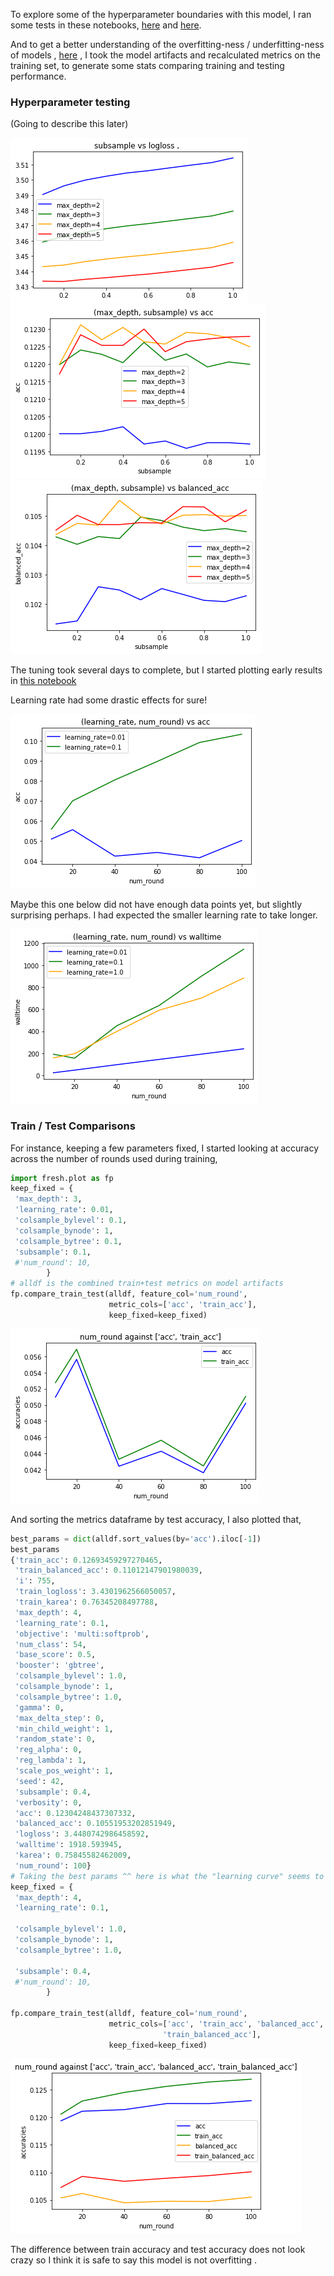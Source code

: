 

To explore some of the hyperparameter boundaries with this model, I ran some tests in these notebooks, [here](https://github.com/namoopsoo/learn-citibike/blob/master/notes/2020-07-09-aws.md) and [here](https://github.com/namoopsoo/learn-citibike/blob/master/notes/2020-07-10-aws.md).

And to get a better understanding of the overfitting-ness / underfitting-ness of models , [here](https://github.com/namoopsoo/learn-citibike/blob/master/notes/2020-07-16-local.md#2020-07-18) , I took the model artifacts and recalculated metrics on the training set, to generate some stats comparing training and testing performance.


### Hyperparameter testing
(Going to describe this later)

<img src="https://github.com/namoopsoo/learn-citibike/raw/master/notes/2020-07-09-aws_files/2020-07-09-aws_10_1.png">

<img src="https://github.com/namoopsoo/learn-citibike/raw/master/notes/2020-07-09-aws_files/2020-07-09-aws_13_0.png">

<img src="https://github.com/namoopsoo/learn-citibike/raw/master/notes/2020-07-09-aws_files/2020-07-09-aws_14_0.png">

The tuning took several days to complete, but I started plotting early results in [this notebook](https://github.com/namoopsoo/learn-citibike/blob/master/notes/2020-07-11-local.md)

Learning rate had some drastic effects for sure!

<img src="https://github.com/namoopsoo/learn-citibike/raw/master/notes/2020-07-11-local_files/2020-07-11-local_17_0.png">

Maybe this one below did not have enough data points yet, but slightly surprising perhaps. I had expected the smaller learning rate to take longer. 

<img src="https://github.com/namoopsoo/learn-citibike/raw/master/notes/2020-07-11-local_files/2020-07-11-local_33_0.png">



### Train / Test Comparisons

For instance, keeping a few parameters fixed, I started looking at accuracy across the number of rounds used during training,

```python
import fresh.plot as fp
keep_fixed = {
 'max_depth': 3,
 'learning_rate': 0.01,
 'colsample_bylevel': 0.1,
 'colsample_bynode': 1,
 'colsample_bytree': 0.1,
 'subsample': 0.1,
 #'num_round': 10,
        }
# alldf is the combined train+test metrics on model artifacts
fp.compare_train_test(alldf, feature_col='num_round',
                      metric_cols=['acc', 'train_acc'],
                      keep_fixed=keep_fixed)
```

<img src="https://github.com/namoopsoo/learn-citibike/raw/master/notes/2020-07-16-local_files/2020-07-16-local_28_0.png" >

And sorting the metrics dataframe by test accuracy, I also plotted that,

```python
best_params = dict(alldf.sort_values(by='acc').iloc[-1])
best_params
{'train_acc': 0.12693459297270465,
 'train_balanced_acc': 0.11012147901980039,
 'i': 755,
 'train_logloss': 3.4301962566050057,
 'train_karea': 0.76345208497788,
 'max_depth': 4,
 'learning_rate': 0.1,
 'objective': 'multi:softprob',
 'num_class': 54,
 'base_score': 0.5,
 'booster': 'gbtree',
 'colsample_bylevel': 1.0,
 'colsample_bynode': 1,
 'colsample_bytree': 1.0,
 'gamma': 0,
 'max_delta_step': 0,
 'min_child_weight': 1,
 'random_state': 0,
 'reg_alpha': 0,
 'reg_lambda': 1,
 'scale_pos_weight': 1,
 'seed': 42,
 'subsample': 0.4,
 'verbosity': 0,
 'acc': 0.12304248437307332,
 'balanced_acc': 0.10551953202851949,
 'logloss': 3.4480742986458592,
 'walltime': 1918.593945,
 'karea': 0.75845582462009,
 'num_round': 100}
# Taking the best params ^^ here is what the "learning curve" seems to look like
keep_fixed = {
 'max_depth': 4,
 'learning_rate': 0.1,

 'colsample_bylevel': 1.0,
 'colsample_bynode': 1,
 'colsample_bytree': 1.0,

 'subsample': 0.4,
 #'num_round': 10,
        }

fp.compare_train_test(alldf, feature_col='num_round',
                      metric_cols=['acc', 'train_acc', 'balanced_acc',
                                  'train_balanced_acc'],
                      keep_fixed=keep_fixed)
```


<img src="https://github.com/namoopsoo/learn-citibike/raw/master/notes/2020-07-16-local_files/2020-07-16-local_31_0.png">

The difference between train accuracy and test accuracy does not look crazy so I think it is safe to say this model is not overfitting .
